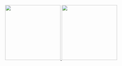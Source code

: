 <div>
<a href="https://github.com/eduardolozi/">
<img loading="lazy" height="180em" src="https://github-readme-stats.vercel.app/api/top-langs/?username=eduardolozi&layout=compact&langs_count=7&theme=dracula"/>
<img loading="lazy" height="180em" src="https://github-readme-stats.vercel.app/api?username=eduardolozi&show_icons=true&theme=dracula&include_all_commits=true&count_private=true"/>
</div>
